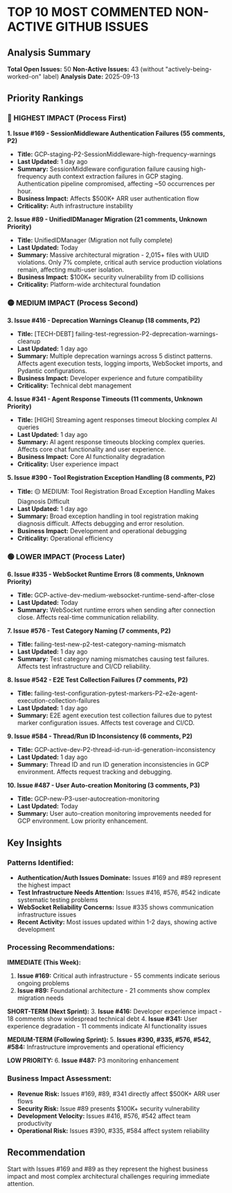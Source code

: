 # TOP 10 MOST COMMENTED NON-ACTIVE GITHUB ISSUES

## Analysis Summary

**Total Open Issues:** 50
**Non-Active Issues:** 43 (without "actively-being-worked-on" label)
**Analysis Date:** 2025-09-13

## Priority Rankings

### 🔴 HIGHEST IMPACT (Process First)

**1. Issue #169 - SessionMiddleware Authentication Failures (55 comments, P2)**
- **Title:** GCP-staging-P2-SessionMiddleware-high-frequency-warnings
- **Last Updated:** 1 day ago
- **Summary:** SessionMiddleware configuration failure causing high-frequency auth context extraction failures in GCP staging. Authentication pipeline compromised, affecting ~50 occurrences per hour.
- **Business Impact:** Affects $500K+ ARR user authentication flow
- **Criticality:** Auth infrastructure instability

**2. Issue #89 - UnifiedIDManager Migration (21 comments, Unknown Priority)**
- **Title:** UnifiedIDManager (Migration not fully complete)
- **Last Updated:** Today
- **Summary:** Massive architectural migration - 2,015+ files with UUID violations. Only 7% complete, critical auth service production violations remain, affecting multi-user isolation.
- **Business Impact:** $100K+ security vulnerability from ID collisions
- **Criticality:** Platform-wide architectural foundation

### 🟡 MEDIUM IMPACT (Process Second)

**3. Issue #416 - Deprecation Warnings Cleanup (18 comments, P2)**
- **Title:** [TECH-DEBT] failing-test-regression-P2-deprecation-warnings-cleanup
- **Last Updated:** 1 day ago
- **Summary:** Multiple deprecation warnings across 5 distinct patterns. Affects agent execution tests, logging imports, WebSocket imports, and Pydantic configurations.
- **Business Impact:** Developer experience and future compatibility
- **Criticality:** Technical debt management

**4. Issue #341 - Agent Response Timeouts (11 comments, Unknown Priority)**
- **Title:** [HIGH] Streaming agent responses timeout blocking complex AI queries
- **Last Updated:** 1 day ago
- **Summary:** AI agent response timeouts blocking complex queries. Affects core chat functionality and user experience.
- **Business Impact:** Core AI functionality degradation
- **Criticality:** User experience impact

**5. Issue #390 - Tool Registration Exception Handling (8 comments, P2)**
- **Title:** 🟡 MEDIUM: Tool Registration Broad Exception Handling Makes Diagnosis Difficult
- **Last Updated:** 1 day ago
- **Summary:** Broad exception handling in tool registration making diagnosis difficult. Affects debugging and error resolution.
- **Business Impact:** Development and operational debugging
- **Criticality:** Operational efficiency

### 🟢 LOWER IMPACT (Process Later)

**6. Issue #335 - WebSocket Runtime Errors (8 comments, Unknown Priority)**
- **Title:** GCP-active-dev-medium-websocket-runtime-send-after-close
- **Last Updated:** Today
- **Summary:** WebSocket runtime errors when sending after connection close. Affects real-time communication reliability.

**7. Issue #576 - Test Category Naming (7 comments, P2)**
- **Title:** failing-test-new-p2-test-category-naming-mismatch
- **Last Updated:** 1 day ago
- **Summary:** Test category naming mismatches causing test failures. Affects test infrastructure and CI/CD reliability.

**8. Issue #542 - E2E Test Collection Failures (7 comments, P2)**
- **Title:** failing-test-configuration-pytest-markers-P2-e2e-agent-execution-collection-failures
- **Last Updated:** 1 day ago
- **Summary:** E2E agent execution test collection failures due to pytest marker configuration issues. Affects test coverage and CI/CD.

**9. Issue #584 - Thread/Run ID Inconsistency (6 comments, P2)**
- **Title:** GCP-active-dev-P2-thread-id-run-id-generation-inconsistency
- **Last Updated:** 1 day ago
- **Summary:** Thread ID and run ID generation inconsistencies in GCP environment. Affects request tracking and debugging.

**10. Issue #487 - User Auto-creation Monitoring (3 comments, P3)**
- **Title:** GCP-new-P3-user-autocreation-monitoring
- **Last Updated:** Today
- **Summary:** User auto-creation monitoring improvements needed for GCP environment. Low priority enhancement.

## Key Insights

### Patterns Identified:
- **Authentication/Auth Issues Dominate:** Issues #169 and #89 represent the highest impact
- **Test Infrastructure Needs Attention:** Issues #416, #576, #542 indicate systematic testing problems
- **WebSocket Reliability Concerns:** Issue #335 shows communication infrastructure issues
- **Recent Activity:** Most issues updated within 1-2 days, showing active development

### Processing Recommendations:

**IMMEDIATE (This Week):**
1. **Issue #169:** Critical auth infrastructure - 55 comments indicate serious ongoing problems
2. **Issue #89:** Foundational architecture - 21 comments show complex migration needs

**SHORT-TERM (Next Sprint):**
3. **Issue #416:** Developer experience impact - 18 comments show widespread technical debt
4. **Issue #341:** User experience degradation - 11 comments indicate AI functionality issues

**MEDIUM-TERM (Following Sprint):**
5. **Issues #390, #335, #576, #542, #584:** Infrastructure improvements and operational efficiency

**LOW PRIORITY:**
6. **Issue #487:** P3 monitoring enhancement

### Business Impact Assessment:
- **Revenue Risk:** Issues #169, #89, #341 directly affect $500K+ ARR user flows
- **Security Risk:** Issue #89 presents $100K+ security vulnerability
- **Development Velocity:** Issues #416, #576, #542 affect team productivity
- **Operational Risk:** Issues #390, #335, #584 affect system reliability

## Recommendation
Start with Issues #169 and #89 as they represent the highest business impact and most complex architectural challenges requiring immediate attention.